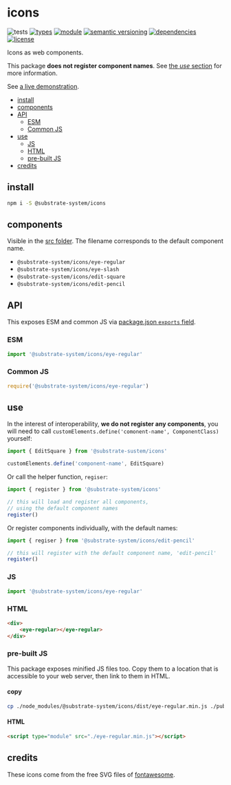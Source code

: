 # icons
![tests](https://github.com/substrate-system/icons/actions/workflows/nodejs.yml/badge.svg)
[![types](https://img.shields.io/npm/types/@substrate-system/icons?style=flat-square)](README.md)
[![module](https://img.shields.io/badge/module-ESM%2FCJS-blue?style=flat-square)](README.md)
[![semantic versioning](https://img.shields.io/badge/semver-2.0.0-blue?logo=semver&style=flat-square)](https://semver.org/)
[![dependencies](https://img.shields.io/badge/dependencies-zero-brightgreen.svg?style=flat-square)](package.json)
[![license](https://img.shields.io/badge/license-MIT-brightgreen.svg?style=flat-square)](LICENSE)

Icons as web components.

This package **does not register component names**. See [the *use* section](#use) for more information.

See [a live demonstration](https://substrate-system.github.io/icons/).

<!-- toc -->

- [install](#install)
- [components](#components)
- [API](#api)
  * [ESM](#esm)
  * [Common JS](#common-js)
- [use](#use)
  * [JS](#js)
  * [HTML](#html)
  * [pre-built JS](#pre-built-js)
- [credits](#credits)

<!-- tocstop -->

## install

```sh
npm i -S @substrate-system/icons
```

## components

Visible in the [src folder](./src/). The filename corresponds to the default component name.

* `@substrate-system/icons/eye-regular`
* `@substrate-system/icons/eye-slash`
* `@substrate-system/icons/edit-square`
* `@substrate-system/icons/edit-pencil`


## API

This exposes ESM and common JS via [package.json `exports` field](https://nodejs.org/api/packages.html#exports).

### ESM
```js
import '@substrate-system/icons/eye-regular'
```

### Common JS
```js
require('@substrate-system/icons/eye-regular')
```

## use
In the interest of interoperability, **we do not register any components**, you will need to call `customElements.define('comonent-name', ComponentClass)` yourself:

```js
import { EditSquare } from '@substrate-sustem/icons'

customElements.define('component-name', EditSquare)
```

Or call the helper function, `regiser`:
```js
import { register } from '@substrate-system/icons'

// this will load and register all components,
// using the default component names
register()
```

Or register components individually, with the default names:
```js
import { regiser } from '@substrate-system/icons/edit-pencil'

// this will register with the default component name, 'edit-pencil'
register()
```

### JS
```js
import '@substrate-system/icons/eye-regular'
```

### HTML
```html
<div>
    <eye-regular></eye-regular>
</div>
```

### pre-built JS
This package exposes minified JS files too. Copy them to a location that is
accessible to your web server, then link to them in HTML.

#### copy
```sh
cp ./node_modules/@substrate-system/icons/dist/eye-regular.min.js ./public
```

#### HTML
```html
<script type="module" src="./eye-regular.min.js"></script>
```

## credits

These icons come from the free SVG files of [fontawesome](https://fontawesome.com/).
